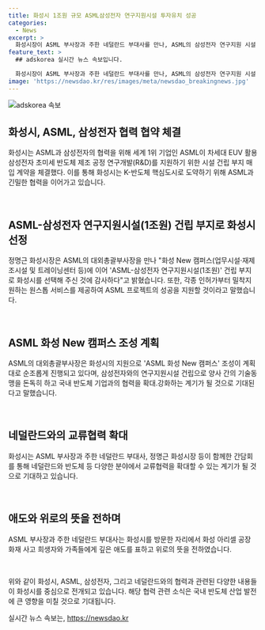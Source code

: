 ```yaml
---
title: 화성시 1조원 규모 ASML삼성전자 연구지원시설 투자유치 성공
categories:
  - News
excerpt: >
  화성시장이 ASML 부사장과 주한 네덜란드 부대사를 만나, ASML의 삼성전자 연구지원 시설 건립 부지 매입 계약 및 투자 결정을 공식화했다. 화성시는 ASML과 긴밀한 협력하며 K-반도체 핵심도시 구축에 주력하고 있으며, ASML의 화성 프로젝트를 위한 원스톱 서비스 제공을 약속했다. 이로 인해 ASML 부사장은 화성시의 전폭적인 지원에 감사를 표하면서, 삼성전자와의 기술동맹 및 협력을 강화할 계획을 밝혔다. 또한 화성시는 네덜란드와의 다양한 분야에서 교류협력을 확대할 계획이며, ASML 부사장과 주한 네덜란드 부대사는 화성 아리셀 공장 화재 사고 희생자와 가족들에게 애도의 의미를 전했다.
feature_text: >
  ## adskorea 실시간 뉴스 속보입니다.

  화성시장이 ASML 부사장과 주한 네덜란드 부대사를 만나, ASML의 삼성전자 연구지원 시설 건립 부지 매입 계약 및 투자 결정을 공식화했다. 화성시는 ASML과 긴밀한 협력하며 K-반도체 핵심도시 구축에 주력하고 있으며, ASML의 화성 프로젝트를 위한 원스톱 서비스 제공을 약속했다. 이로 인해 ASML 부사장은 화성시의 전폭적인 지원에 감사를 표하면서, 삼성전자와의 기술동맹 및 협력을 강화할 계획을 밝혔다. 또한 화성시는 네덜란드와의 다양한 분야에서 교류협력을 확대할 계획이며, ASML 부사장과 주한 네덜란드 부대사는 화성 아리셀 공장 화재 사고 희생자와 가족들에게 애도의 의미를 전했다.
image: 'https://newsdao.kr/res/images/meta/newsdao_breakingnews.jpg'
---
```


<p><img src="https://newsdao.kr/res/images/meta/newsdao_breakingnews.jpg" alt="adskorea 속보" /></p>

<h2 data-ke-size="size26">화성시, ASML, 삼성전자 협력 협약 체결</h2>

<p>화성시는 ASML과 삼성전자의 협력을 위해 세계 1위 기업인 ASML이 차세대 EUV 활용 삼성전자 초미세 반도체 제조 공정 연구개발(R&amp;D)를 지원하기 위한 시설 건립 부지 매입 계약을 체결했다. 이를 통해 화성시는 K-반도체 핵심도시로 도약하기 위해 ASML과 긴밀한 협력을 이어가고 있습니다.</p>

<p data-ke-size="size16">&nbsp;</p>

<h2 data-ke-size="size24">ASML-삼성전자 연구지원시설(1조원) 건립 부지로 화성시 선정</h2>

<p>정명근 화성시장은 ASML의 대외총괄부사장을 만나 "화성 New 캠퍼스(업무시설·재제조시설 및 트레이닝센터 등)에 이어 'ASML-삼성전자 연구지원시설(1조원)' 건립 부지로 화성시를 선택해 주신 것에 감사하다"고 밝혔습니다. 또한, 각종 인허가부터 밀착지원하는 원스톱 서비스를 제공하여 ASML 프로젝트의 성공을 지원할 것이라고 말했습니다.</p>

<p data-ke-size="size16">&nbsp;</p>

<h2 data-ke-size="size24">ASML 화성 New 캠퍼스 조성 계획</h2>

<p>ASML의 대외총괄부사장은 화성시의 지원으로 'ASML 화성 New 캠퍼스' 조성이 계획대로 순조롭게 진행되고 있다며, 삼성전자와의 연구지원시설 건립으로 양사 간의 기술동맹을 돈독히 하고 국내 반도체 기업과의 협력을 확대․강화하는 계기가 될 것으로 기대된다고 말했습니다.</p>

<p data-ke-size="size16">&nbsp;</p>

<h2 data-ke-size="size24">네덜란드와의 교류협력 확대</h2>

<p>화성시는 ASML 부사장과 주한 네덜란드 부대사, 정명근 화성시장 등이 함께한 간담회를 통해 네덜란드와 반도체 등 다양한 분야에서 교류협력을 확대할 수 있는 계기가 될 것으로 기대하고 있습니다.</p>

<p data-ke-size="size16">&nbsp;</p>

<h2 data-ke-size="size24">애도와 위로의 뜻을 전하며</h2>

<p>ASML 부사장과 주한 네덜란드 부대사는 화성시를 방문한 자리에서 화성 아리셀 공장 화재 사고 희생자와 가족들에게 깊은 애도를 표하고 위로의 뜻을 전하였습니다.</p>

<p data-ke-size="size16">&nbsp;</p>

<p>위와 같이 화성시, ASML, 삼성전자, 그리고 네덜란드와의 협력과 관련된 다양한 내용들이 화성시를 중심으로 전개되고 있습니다. 해당 협력 관련 소식은 국내 반도체 산업 발전에 큰 영향을 미칠 것으로 기대됩니다.</p>
실시간 뉴스 속보는, <a href="https://newsdao.kr" rel="dofollow">https://newsdao.kr</a>


